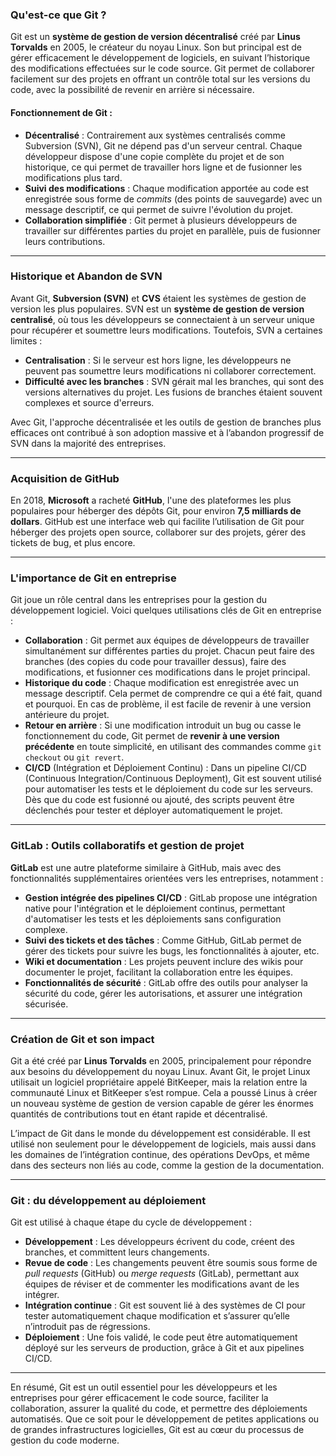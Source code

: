 ### Qu'est-ce que Git ?

Git est un **système de gestion de version décentralisé** créé par **Linus Torvalds** en 2005, le créateur du noyau Linux. Son but principal est de gérer efficacement le développement de logiciels, en suivant l’historique des modifications effectuées sur le code source. Git permet de collaborer facilement sur des projets en offrant un contrôle total sur les versions du code, avec la possibilité de revenir en arrière si nécessaire.

#### Fonctionnement de Git :
- **Décentralisé** : Contrairement aux systèmes centralisés comme Subversion (SVN), Git ne dépend pas d'un serveur central. Chaque développeur dispose d'une copie complète du projet et de son historique, ce qui permet de travailler hors ligne et de fusionner les modifications plus tard.
- **Suivi des modifications** : Chaque modification apportée au code est enregistrée sous forme de *commits* (des points de sauvegarde) avec un message descriptif, ce qui permet de suivre l'évolution du projet.
- **Collaboration simplifiée** : Git permet à plusieurs développeurs de travailler sur différentes parties du projet en parallèle, puis de fusionner leurs contributions.

---

### Historique et Abandon de SVN

Avant Git, **Subversion (SVN)** et **CVS** étaient les systèmes de gestion de version les plus populaires. SVN est un **système de gestion de version centralisé**, où tous les développeurs se connectaient à un serveur unique pour récupérer et soumettre leurs modifications. Toutefois, SVN a certaines limites :
- **Centralisation** : Si le serveur est hors ligne, les développeurs ne peuvent pas soumettre leurs modifications ni collaborer correctement.
- **Difficulté avec les branches** : SVN gérait mal les branches, qui sont des versions alternatives du projet. Les fusions de branches étaient souvent complexes et source d'erreurs.

Avec Git, l'approche décentralisée et les outils de gestion de branches plus efficaces ont contribué à son adoption massive et à l’abandon progressif de SVN dans la majorité des entreprises.

---

### Acquisition de GitHub

En 2018, **Microsoft** a racheté **GitHub**, l'une des plateformes les plus populaires pour héberger des dépôts Git, pour environ **7,5 milliards de dollars**. GitHub est une interface web qui facilite l’utilisation de Git pour héberger des projets open source, collaborer sur des projets, gérer des tickets de bug, et plus encore.

---

### L'importance de Git en entreprise

Git joue un rôle central dans les entreprises pour la gestion du développement logiciel. Voici quelques utilisations clés de Git en entreprise :
- **Collaboration** : Git permet aux équipes de développeurs de travailler simultanément sur différentes parties du projet. Chacun peut faire des branches (des copies du code pour travailler dessus), faire des modifications, et fusionner ces modifications dans le projet principal.
- **Historique du code** : Chaque modification est enregistrée avec un message descriptif. Cela permet de comprendre ce qui a été fait, quand et pourquoi. En cas de problème, il est facile de revenir à une version antérieure du projet.
- **Retour en arrière** : Si une modification introduit un bug ou casse le fonctionnement du code, Git permet de **revenir à une version précédente** en toute simplicité, en utilisant des commandes comme `git checkout` ou `git revert`.
- **CI/CD** (Intégration et Déploiement Continu) : Dans un pipeline CI/CD (Continuous Integration/Continuous Deployment), Git est souvent utilisé pour automatiser les tests et le déploiement du code sur les serveurs. Dès que du code est fusionné ou ajouté, des scripts peuvent être déclenchés pour tester et déployer automatiquement le projet.

---

### GitLab : Outils collaboratifs et gestion de projet

**GitLab** est une autre plateforme similaire à GitHub, mais avec des fonctionnalités supplémentaires orientées vers les entreprises, notamment :
- **Gestion intégrée des pipelines CI/CD** : GitLab propose une intégration native pour l'intégration et le déploiement continus, permettant d'automatiser les tests et les déploiements sans configuration complexe.
- **Suivi des tickets et des tâches** : Comme GitHub, GitLab permet de gérer des tickets pour suivre les bugs, les fonctionnalités à ajouter, etc.
- **Wiki et documentation** : Les projets peuvent inclure des wikis pour documenter le projet, facilitant la collaboration entre les équipes.
- **Fonctionnalités de sécurité** : GitLab offre des outils pour analyser la sécurité du code, gérer les autorisations, et assurer une intégration sécurisée.

---

### Création de Git et son impact

Git a été créé par **Linus Torvalds** en 2005, principalement pour répondre aux besoins du développement du noyau Linux. Avant Git, le projet Linux utilisait un logiciel propriétaire appelé BitKeeper, mais la relation entre la communauté Linux et BitKeeper s’est rompue. Cela a poussé Linus à créer un nouveau système de gestion de version capable de gérer les énormes quantités de contributions tout en étant rapide et décentralisé.

L’impact de Git dans le monde du développement est considérable. Il est utilisé non seulement pour le développement de logiciels, mais aussi dans les domaines de l’intégration continue, des opérations DevOps, et même dans des secteurs non liés au code, comme la gestion de la documentation.

---

### Git : du développement au déploiement

Git est utilisé à chaque étape du cycle de développement :
- **Développement** : Les développeurs écrivent du code, créent des branches, et committent leurs changements.
- **Revue de code** : Les changements peuvent être soumis sous forme de *pull requests* (GitHub) ou *merge requests* (GitLab), permettant aux équipes de réviser et de commenter les modifications avant de les intégrer.
- **Intégration continue** : Git est souvent lié à des systèmes de CI pour tester automatiquement chaque modification et s’assurer qu’elle n’introduit pas de régressions.
- **Déploiement** : Une fois validé, le code peut être automatiquement déployé sur les serveurs de production, grâce à Git et aux pipelines CI/CD.

---

En résumé, Git est un outil essentiel pour les développeurs et les entreprises pour gérer efficacement le code source, faciliter la collaboration, assurer la qualité du code, et permettre des déploiements automatisés. Que ce soit pour le développement de petites applications ou de grandes infrastructures logicielles, Git est au cœur du processus de gestion du code moderne.